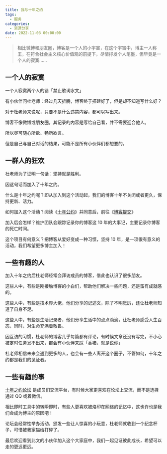 ```yaml
---
title: 我与十年之约
tags:
  - 服务
categories:
  - 资源分享
date: 2022-11-03 00:00:00
---
```


> 相比微博和朋友圈，博客是一个人的小宇宙，在这个宇宙中，博主一人称王，在符合社会主义核心价值观的前提下，尽情抒发个人笔墨，但毕竟是一个人的寂寞……

<!-- more -->

## 一个人的寂寞

一个人寂寞两个人的错「禁止歌词水文」

有小伙伴问杜老师：经过几天折腾，博客终于搭建好了，但是却不知道写什么好？

对于杜老师来说呢，只要不是什么违禁内容，都可以写出来。

博客不像微博或朋友圈，其记录的内容是写给自己看，并不需要迎合他人。

所以尽可随心所欲、畅所欲言。

但是自己与自己对话的结果，可能不是所有小伙伴们都想要的。

## 一群人的狂欢

杜老师为了证明一句话：坚持就是胜利。

因这句话而加入了十年之约。

什么是十年之约呢？即从加入到这个活动起，我们的博客十年不关闭或者更久，保持更新、活力。

如何加入这个活动？阅读《[十年公约](https://www.foreverblog.cn/storage/%E5%8D%81%E5%B9%B4%E4%B9%8B%E7%BA%A6%E5%85%AC%E7%BA%A6.pdf)》并同意后，前往《[博客提交](https://www.foreverblog.cn/treaty.html)》

加入后会怎样？维护团队会跟踪记录你的博客这 10 年的大事记，主要记录你博客的死亡时间。

这个项目有何意义？把博客从爱好变成一种习惯，坚持 10 年，是一项很有意义的活动，我们希望更多博主加入！

## 一些有趣的人

加入十年之约后杜老师经常会拜访成员的博客，借此也认识了很多朋友。

这些人中，有些是刚接触博客的小白们，帮助他们解决一些问题，还是蛮有成就感的。

这些人中，有些是技术界大佬，他们分享的记述文，除了不明觉厉，还让杜老师知道了自身不足。

这些人中，有些是生活记录者，他们分享生活中的点点滴滴，让杜老师感受人生百态，同时，对生命充满着敬畏。

因互访的习惯，杜老师的博客几乎每篇都有评论，有时候文章还没有写完，不小心被定时任务发不出来，都会有小伙伴来踩「香猪，就是说你」

杜老师相信未来会遇到更多的人，也会有一些人离开这个圈子，不管如何，十年之约都是我们的见证者。

## 一些有趣的事

[十年之约论坛](https://bbs.sn) 是成员们交流平台，有时候大家更喜欢在论坛上交流，而不是选择通过 QQ 或着微信。

相比即时工具中的转瞬即时，有些人更喜欢被烙印在网络的记忆中，这也许也是我们会成为博主的原因吧！

论坛会经常性举办活动，颁发一些让人惊喜的小玩意，杜老师就收到一个纪念杯子，可惜被我家猫给打碎了。

最后欢迎看到此文的小伙伴加入这个大家庭中，我们一起见证彼此成长，希望可以走的更远更远。